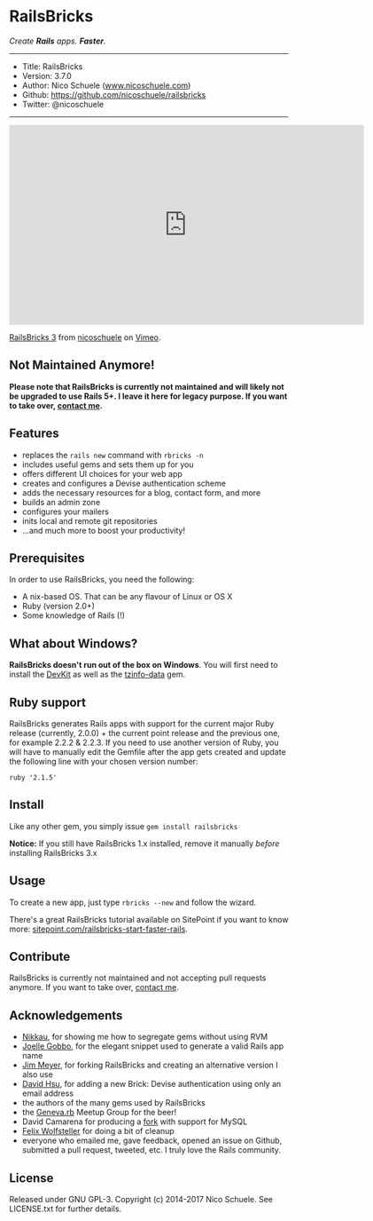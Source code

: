 # RailsBricks

_Create **Rails** apps. **Faster**._

---
- Title: RailsBricks
- Version: 3.7.0
- Author: Nico Schuele (www.nicoschuele.com)
- Github: https://github.com/nicoschuele/railsbricks
- Twitter: @nicoschuele

---

<iframe src="https://player.vimeo.com/video/110340717" width="640" height="360" frameborder="0" webkitallowfullscreen mozallowfullscreen allowfullscreen></iframe>
<p><a href="https://vimeo.com/110340717">RailsBricks 3</a> from <a href="https://vimeo.com/nicoschuele">nicoschuele</a> on <a href="https://vimeo.com">Vimeo</a>.</p>

## Not Maintained Anymore!

**Please note that RailsBricks is currently not maintained and will likely not be upgraded to use Rails 5+. I leave it here for legacy purpose. If you want to take over, [contact me](https://twitter.com/nicoschuele).**


## Features

* replaces the `rails new` command with `rbricks -n`
* includes useful gems and sets them up for you
* offers different UI choices for your web app
* creates and configures a Devise authentication scheme
* adds the necessary resources for a blog, contact form, and more
* builds an admin zone
* configures your mailers
* inits local and remote git repositories
* ...and much more to boost your productivity!

## Prerequisites

In order to use RailsBricks, you need the following:

* A nix-based OS. That can be any flavour of Linux or OS X
* Ruby (version 2.0+)
* Some knowledge of Rails (!)

## What about Windows?

**RailsBricks doesn't run out of the box on Windows**. You will first need to install the [DevKit](http://rubyinstaller.org/downloads/) as well as the [tzinfo-data](https://github.com/tzinfo/tzinfo-data) gem.

## Ruby support

RailsBricks generates Rails apps with support for the current major Ruby release (currently, 2.0.0) + the current point release and the previous one, for example 2.2.2 & 2.2.3. If you need to use another version of Ruby, you will have to manually edit the Gemfile after the app gets created and update the following line with your chosen version number:

`ruby '2.1.5'`

## Install

Like any other gem, you simply issue `gem install railsbricks`

**Notice:** If you still have RailsBricks 1.x installed, remove it manually *before* installing RailsBricks 3.x

## Usage

To create a new app, just type `rbricks --new` and follow the wizard.

There's a great RailsBricks tutorial available on SitePoint if you want to know more: [sitepoint.com/railsbricks-start-faster-rails](https://www.sitepoint.com/railsbricks-start-faster-rails/).

## Contribute

RailsBricks is currently not maintained and not accepting pull requests anymore. If you want to take over, [contact me](https://twitter.com/nicoschuele).


## Acknowledgements

* [Nikkau](https://github.com/Nikkau), for showing me how to segregate gems without using RVM
* [Joelle Gobbo](http://ch.linkedin.com/pub/joelle-gobbo/32/4b5/a9b), for the elegant snippet used to generate a valid Rails app name
* [Jim Meyer](https://github.com/purp), for forking RailsBricks and creating an alternative version I also use
* [David Hsu](https://github.com/dvdhsu), for adding a new Brick: Devise authentication using only an email address
* the authors of the many gems used by RailsBricks
* the [Geneva.rb](http://www.meetup.com/genevarb/) Meetup Group for the beer!
* David Camarena for producing a [fork](https://github.com/athalas/railsbricks) with support for MySQL
* [Felix Wolfsteller](https://github.com/fwolfst) for doing a bit of cleanup
* everyone who emailed me, gave feedback, opened an issue on Github, submitted a pull request, tweeted, etc. I truly love the Rails community.

## License

Released under GNU GPL-3. Copyright (c) 2014-2017 Nico Schuele. See LICENSE.txt for further details.
